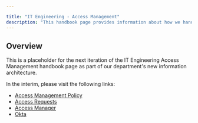 ```yaml
---

title: "IT Engineering - Access Management"
description: "This handbook page provides information about how we handle access management in the IT Engineering sub-department."
---
```








## Overview

This is a placeholder for the next iteration of the IT Engineering Access Management handbook page as part of our department's new information architecture.

In the interim, please visit the following links:
- [Access Management Policy](/handbook/security/access-management-policy.html)
- [Access Requests](https://gitlab.com/gitlab-com/team-member-epics/access-requests/-/issues)
- [Access Manager](/handbook/it/access-manager)
- [Okta](/handbook/business-technology/okta)
